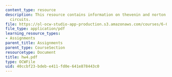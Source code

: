 ```yaml
---
content_type: resource
description: This resource contains information on thevenin and norton equivalent
  circuits.
file: https://ol-ocw-studio-app-production.s3.amazonaws.com/courses/6-071j-introduction-to-electronics-signals-and-measurement-spring-2006/40ccbf23bdebe411fd0e641e878443c0_hw4.pdf
file_type: application/pdf
learning_resource_types:
- Assignments
parent_title: Assignments
parent_type: CourseSection
resourcetype: Document
title: hw4.pdf
type: OCWFile
uid: 40ccbf23-bdeb-e411-fd0e-641e878443c0
---
```

